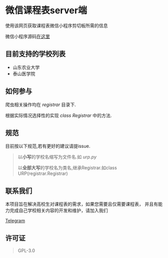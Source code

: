 # 微信课程表server端

使用该网页获取课程表微信小程序剪切板所需的信息

微信小程序源码[在这里](https://github.com/nierunjie/classtable-client)

## 目前支持的学校列表
* 山东农业大学
* 泰山医学院

## 如何参与

爬虫相关操作均在 *registrar* 目录下.

根据实际情况选择性的实现 *class Registrar* 中的方法.

## 规范
目前按以下规范,若有更好的建议请提issue.

> 以**小写**的学校名缩写为文件名.如 *urp.py*
> 
> 以**全部大写**的学校名为类名,继承Registrar.如class URP(registrar.Registrar)

## 联系我们

本项目旨在解决高校生对课程表的需求，如果您需要且仅需要课程表， 并且有能力完成自己学校相关内容的开发和维护，请加入我们

[Telegram](https://t.me/joinchat/HhqPqxRn9gEP70ciAWaRng)

## 许可证

> GPL-3.0
